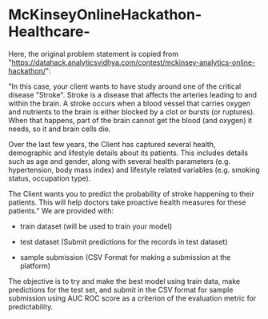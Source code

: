 # McKinseyOnlineHackathon-Healthcare-
Here, the original problem statement is copied from "https://datahack.analyticsvidhya.com/contest/mckinsey-analytics-online-hackathon/":

"In this case, your client wants to have study around one of the critical disease "Stroke". Stroke is a disease that affects the arteries leading to and within the brain. A stroke occurs when a blood vessel that carries oxygen and nutrients to the brain is either blocked by a clot or bursts (or ruptures). When that happens, part of the brain cannot get the blood (and oxygen) it needs, so it and brain cells die.

Over the last few years, the Client has captured several health, demographic and lifestyle details about its patients. This includes details such as age and gender, along with several health parameters (e.g. hypertension, body mass index) and lifestyle related variables (e.g. smoking status, occupation type).

The Client wants you to predict the probability of stroke happening to their patients. This will help doctors take proactive health measures for these patients."
We are provided with:

- train dataset (will be used to train your model)

- test dataset (Submit predictions for the records in test dataset)

- sample submission (CSV Format for making a submission at the platform)

The objective is to try and make the best model using train data, make predictions for the test set, and submit in the CSV format for sample submission using AUC ROC score as a criterion of the evaluation metric for predictability.

